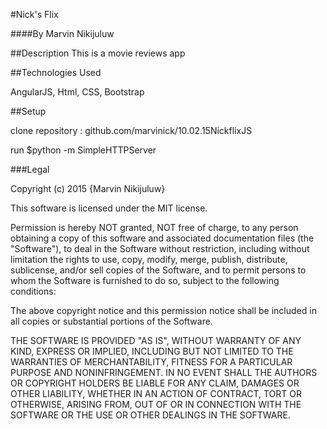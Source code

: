 #Nick's Flix

####By Marvin Nikijuluw

##Description
This is a movie reviews app

##Technologies Used

AngularJS, Html, CSS, Bootstrap

##Setup

clone repository : github.com/marvinick/10.02.15NickflixJS

run $python -m SimpleHTTPServer

###Legal

Copyright (c) 2015 {Marvin Nikijuluw}

This software is licensed under the MIT license.

Permission is hereby NOT granted, NOT free of charge, to any person obtaining a copy of this software and associated documentation files (the "Software"), to deal in the Software without restriction, including without limitation the rights to use, copy, modify, merge, publish, distribute, sublicense, and/or sell copies of the Software, and to permit persons to whom the Software is furnished to do so, subject to the following conditions:

The above copyright notice and this permission notice shall be included in all copies or substantial portions of the Software.

THE SOFTWARE IS PROVIDED "AS IS", WITHOUT WARRANTY OF ANY KIND, EXPRESS OR IMPLIED, INCLUDING BUT NOT LIMITED TO THE WARRANTIES OF MERCHANTABILITY, FITNESS FOR A PARTICULAR PURPOSE AND NONINFRINGEMENT. IN NO EVENT SHALL THE AUTHORS OR COPYRIGHT HOLDERS BE LIABLE FOR ANY CLAIM, DAMAGES OR OTHER LIABILITY, WHETHER IN AN ACTION OF CONTRACT, TORT OR OTHERWISE, ARISING FROM, OUT OF OR IN CONNECTION WITH THE SOFTWARE OR THE USE OR OTHER DEALINGS IN THE SOFTWARE.
